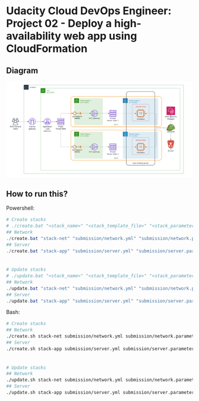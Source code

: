 # Udacity Cloud DevOps Engineer: Project 02 - Deploy a high-availability web app using CloudFormation

## Diagram
![Diagram](Udacity_CDO_Project2.png)

## How to run this?

Powershell:

```powershell
# Create stacks
# ./create.bat "<stack_name>" "<stack_template_file>" "<stack_parameters_file>" "<region>"
## Network
./create.bat "stack-net" "submission/network.yml" "submission/network.parameters.json" "us-east-1"
## Server
./create.bat "stack-app" "submission/server.yml" "submission/server.parameters.json" "us-east-1"


# Update stacks
# ./update.bat "<stack_name>" "<stack_template_file>" "<stack_parameters_file>" "<region>"
## Network
./update.bat "stack-net" "submission/network.yml" "submission/network.parameters.json" "us-east-1"
## Server
./update.bat "stack-app" "submission/server.yml" "submission/server.parameters.json" "us-east-1"
```

Bash:

```bash
# Create stacks
## Network
./create.sh stack-net submission/network.yml submission/network.parameters.json us-east-1
## Server
./create.sh stack-app submission/server.yml submission/server.parameters.json us-east-1


# Update stacks
## Network
./update.sh stack-net submission/network.yml submission/network.parameters.json us-east-1
## Server
./update.sh stack-app submission/server.yml submission/server.parameters.json us-east-1
```
